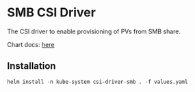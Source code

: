 # SMB CSI Driver

The CSI driver to enable provisioning of PVs from SMB share. 

Chart docs: [here](https://github.com/kubernetes-csi/csi-driver-smb/tree/4ab29d8892e7b7a47068046205fa89702bc8da35/charts)

## Installation
```
helm install -n kube-system csi-driver-smb . -f values.yaml
```
